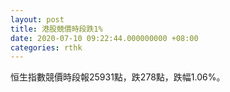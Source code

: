 ```yaml
---
layout: post
title: 港股競價時段跌1%
date: 2020-07-10 09:22:44.000000000 +08:00
categories: rthk
---
```


恒生指數競價時段報25931點，跌278點，跌幅1.06%。
